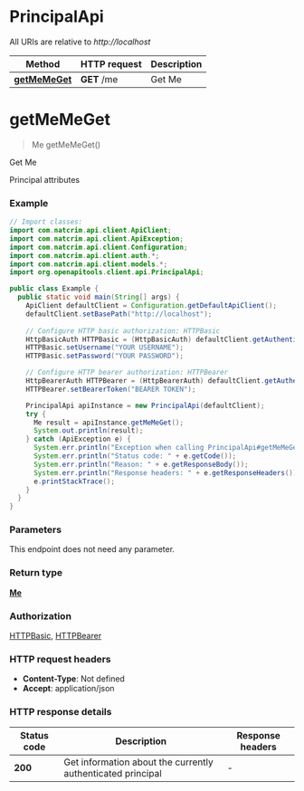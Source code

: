 # PrincipalApi

All URIs are relative to *http://localhost*

| Method | HTTP request | Description |
|------------- | ------------- | -------------|
| [**getMeMeGet**](PrincipalApi.md#getMeMeGet) | **GET** /me | Get Me |


<a id="getMeMeGet"></a>
# **getMeMeGet**
> Me getMeMeGet()

Get Me

Principal attributes

### Example
```java
// Import classes:
import com.natcrim.api.client.ApiClient;
import com.natcrim.api.client.ApiException;
import com.natcrim.api.client.Configuration;
import com.natcrim.api.client.auth.*;
import com.natcrim.api.client.models.*;
import org.openapitools.client.api.PrincipalApi;

public class Example {
  public static void main(String[] args) {
    ApiClient defaultClient = Configuration.getDefaultApiClient();
    defaultClient.setBasePath("http://localhost");
    
    // Configure HTTP basic authorization: HTTPBasic
    HttpBasicAuth HTTPBasic = (HttpBasicAuth) defaultClient.getAuthentication("HTTPBasic");
    HTTPBasic.setUsername("YOUR USERNAME");
    HTTPBasic.setPassword("YOUR PASSWORD");

    // Configure HTTP bearer authorization: HTTPBearer
    HttpBearerAuth HTTPBearer = (HttpBearerAuth) defaultClient.getAuthentication("HTTPBearer");
    HTTPBearer.setBearerToken("BEARER TOKEN");

    PrincipalApi apiInstance = new PrincipalApi(defaultClient);
    try {
      Me result = apiInstance.getMeMeGet();
      System.out.println(result);
    } catch (ApiException e) {
      System.err.println("Exception when calling PrincipalApi#getMeMeGet");
      System.err.println("Status code: " + e.getCode());
      System.err.println("Reason: " + e.getResponseBody());
      System.err.println("Response headers: " + e.getResponseHeaders());
      e.printStackTrace();
    }
  }
}
```

### Parameters
This endpoint does not need any parameter.

### Return type

[**Me**](Me.md)

### Authorization

[HTTPBasic](../README.md#HTTPBasic), [HTTPBearer](../README.md#HTTPBearer)

### HTTP request headers

 - **Content-Type**: Not defined
 - **Accept**: application/json

### HTTP response details
| Status code | Description | Response headers |
|-------------|-------------|------------------|
| **200** | Get information about the currently authenticated principal |  -  |

